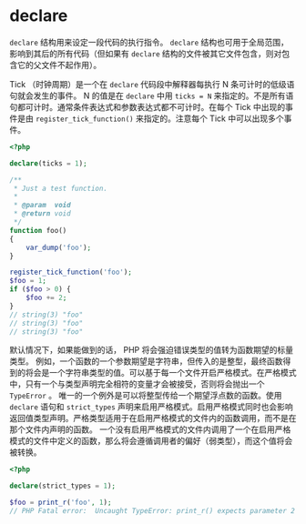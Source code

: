 # declare

`declare` 结构用来设定一段代码的执行指令。 `declare` 结构也可用于全局范围，影响到其后的所有代码（但如果有 `declare` 结构的文件被其它文件包含，则对包含它的父文件不起作用）。

Tick （时钟周期）是一个在 `declare` 代码段中解释器每执行 N 条可计时的低级语句就会发生的事件。 N 的值是在 `declare` 中用 `ticks = N` 来指定的。不是所有语句都可计时。通常条件表达式和参数表达式都不可计时。在每个 Tick 中出现的事件是由 `register_tick_function()` 来指定的。注意每个 Tick 中可以出现多个事件。

```php
<?php

declare(ticks = 1);

/**
 * Just a test function.
 *
 * @param  void
 * @return void
 */
function foo()
{
    var_dump('foo');
}

register_tick_function('foo');
$foo = 1;
if ($foo > 0) {
    $foo += 2;
}
// string(3) "foo"
// string(3) "foo"
// string(3) "foo"

```

默认情况下，如果能做到的话， PHP 将会强迫错误类型的值转为函数期望的标量类型。 例如，一个函数的一个参数期望是字符串，但传入的是整型，最终函数得到的将会是一个字符串类型的值。可以基于每一个文件开启严格模式。在严格模式中，只有一个与类型声明完全相符的变量才会被接受，否则将会抛出一个 `TypeError` 。 唯一的一个例外是可以将整型传给一个期望浮点数的函数。使用 `declare` 语句和 `strict_types` 声明来启用严格模式。启用严格模式同时也会影响返回值类型声明。严格类型适用于在启用严格模式的文件内的函数调用，而不是在那个文件内声明的函数。 一个没有启用严格模式的文件内调用了一个在启用严格模式的文件中定义的函数，那么将会遵循调用者的偏好（弱类型），而这个值将会被转换。

```php
<?php

declare(strict_types = 1);

$foo = print_r('foo', 1);
// PHP Fatal error:  Uncaught TypeError: print_r() expects parameter 2 to be bool, int given.

```

